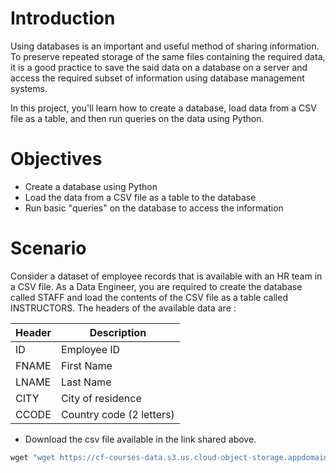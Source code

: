 # Introduction
Using databases is an important and useful method of sharing information. To preserve repeated storage of the same files containing the required data, it is a good practice to save the said data on a database on a server and access the required subset of information using database management systems.

In this project, you'll learn how to create a database, load data from a CSV file as a table, and then run queries on the data using Python.

# Objectives
* Create a database using Python
* Load the data from a CSV file as a table to the database
* Run basic "queries" on the database to access the information

# Scenario
Consider a dataset of employee records that is available with an HR team in a CSV file. As a Data Engineer, you are required to create the database called STAFF and load the contents of the CSV file as a table called INSTRUCTORS. The headers of the available data are :
<table>
  <thead>
    <tr>
    <th>Header</th>
    <th>Description</th>
    </tr>
  </thead>
  <tbody>
    <tr>
      <td>ID</td>
      <td>Employee ID</td>
    </tr>
    <tr>
      <td>FNAME</td>
      <td>First Name</td>
    </tr>
    <tr>
      <td>LNAME</td>
      <td>Last Name</td>
    </tr>
    <tr>
      <td>CITY</td>
      <td>City of residence</td>
    </tr>
    <tr>
      <td>CCODE</td>
      <td>Country code (2 letters)</td>
    </tr>
  </tbody>
</table>

* Download the csv file available in the link shared above.
```ruby
wget "wget https://cf-courses-data.s3.us.cloud-object-storage.appdomain.cloud/IBMSkillsNetwork-PY0221EN-Coursera/labs/v2/INSTRUCTOR.csv" -o datasource.zip
```
